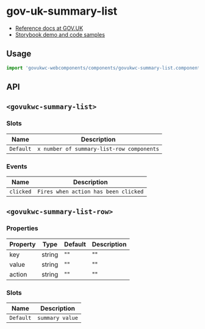 # gov-uk-summary-list

- [Reference docs at GOV.UK](https://design-system.service.gov.uk/components/summary-list/)
- [Storybook demo and code samples](http://tgreyuk.github.io/govuk-webcomponents/storybook/?path=/story/summary-list/)

## Usage

```javascript
import 'govukwc-webcomponents/components/govukwc-summary-list.component.js';
```

## API

## `<govukwc-summary-list>`

### Slots

| Name  |  Description     |
|-----------|-----------|
| `Default` | `x number of summary-list-row components` |

### Events

| Name  |  Description     |
|-----------|-----------|
| `clicked` | `Fires when action has been clicked` |

## `<govukwc-summary-list-row>`

### Properties

| Property  |  Type     | Default | Description |
|-----------|-----------|---------|-------------|
| key|string|""|""
| value|string|""|""
| action|string|""|""| 

### Slots

| Name  |  Description     |
|-----------|-----------|
| `Default` | `summary value` |

